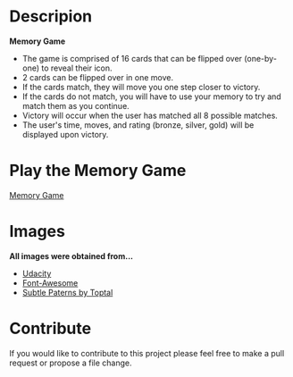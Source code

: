 # Descripion
**Memory Game**
 - The game is comprised of 16 cards that can be flipped over (one-by-one) to reveal their icon.
 - 2 cards can be flipped over in one move.
 - If the cards match, they will move you one step closer to victory.
 - If the cards do not match, you will have to use your memory to try and match them as you continue.
 - Victory will occur when the user has matched all 8 possible matches.
 - The user's time, moves, and rating (bronze, silver, gold) will be displayed upon victory.

# Play the Memory Game
[Memory Game](https://alekay.github.io/memory-game/)

# Images
**All images were obtained from...**
- [Udacity](https://www.udacity.com/)
- [Font-Awesome](https://fontawesome.com/)
- [Subtle Paterns by Toptal](https://www.toptal.com/designers/subtlepatterns/)

# Contribute
If you would like to contribute to this project please feel free to make a pull request or propose a file change.
